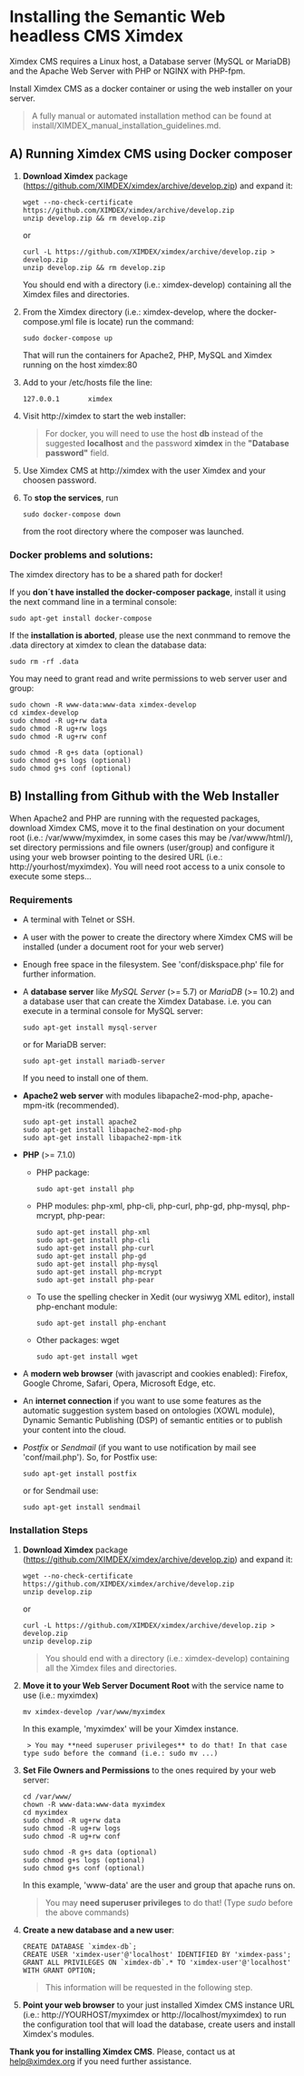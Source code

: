 # Installing the Semantic Web headless CMS Ximdex

Ximdex CMS requires a Linux host, a Database server (MySQL or MariaDB) and the Apache Web Server with PHP or NGINX with PHP-fpm.

Install Ximdex CMS as a docker container or using the web installer on your server.

> A fully manual or automated installation method can be found at install/XIMDEX_manual_installation_guidelines.md.

## A) Running Ximdex CMS using Docker composer

1. **Download Ximdex** package (https://github.com/XIMDEX/ximdex/archive/develop.zip) and expand it:

	```
  	wget --no-check-certificate https://github.com/XIMDEX/ximdex/archive/develop.zip
	unzip develop.zip && rm develop.zip
  	```
	or
	```
  	curl -L https://github.com/XIMDEX/ximdex/archive/develop.zip > develop.zip
	unzip develop.zip && rm develop.zip
  	```
  	
	You should end with a directory (i.e.: ximdex-develop) containing all the Ximdex files and directories.


2. From the Ximdex directory (i.e.: ximdex-develop, where the docker-compose.yml file is locate) run the command:
    ```
	sudo docker-compose up
    ```
    That will run the containers for Apache2, PHP, MySQL and Ximdex running on the host ximdex:80 
	
3. Add to your /etc/hosts file the line:
	```
	127.0.0.1		ximdex
	```    

4. Visit http://ximdex to start the web installer:
    
    > For docker, you will need to use the host **db** instead of the suggested **localhost** and the password **ximdex** in the **"Database password"** field.

5. Use Ximdex CMS at http://ximdex with the user Ximdex and your choosen password.

6. To **stop the services**, run
	```
	sudo docker-compose down
	```
	from the root directory where the composer was launched.


### Docker problems and solutions:

The ximdex directory has to be a shared path for docker!
	    
If you **don´t have installed the docker-composer package**, install it using the next command line in a terminal console:
	    
```
sudo apt-get install docker-compose
```
	
If the **installation is aborted**, please use the next conmmand to remove the .data directory at ximdex to clean the database data:
```
sudo rm -rf .data
```
	
You may need to grant read and write permissions to web server user and group:
	
```
sudo chown -R www-data:www-data ximdex-develop
cd ximdex-develop
sudo chmod -R ug+rw data
sudo chmod -R ug+rw logs
sudo chmod -R ug+rw conf

sudo chmod -R g+s data (optional)
sudo chmod g+s logs (optional)
sudo chmod g+s conf (optional)
```
	
## B) Installing from Github with the Web Installer
When Apache2 and PHP are running with the requested packages, download Ximdex CMS, move it to the final destination on your document root (i.e.: /var/www/myximdex, in some cases this may be /var/www/html/), set directory permissions and file owners (user/group) and configure it using your web browser pointing to the desired URL (i.e.: http://yourhost/myximdex). You will need root access to a unix console to execute some steps...

### Requirements
*  A terminal with Telnet or SSH.
*  A user with the power to create the directory where Ximdex CMS will be installed (under a document root for your web server)
*  Enough free space in the filesystem. See 'conf/diskspace.php' file for further information.
*  A **database server** like *MySQL Server* (>= 5.7) or *MariaDB* (>= 10.2) and a database user that can create the Ximdex Database.
    i.e. you can execute in a terminal console for MySQL server:
    ```
    sudo apt-get install mysql-server
    ```
    or for MariaDB server:
    ```
    sudo apt-get install mariadb-server
    ```
    If you need to install one of them.
    
*  **Apache2 web server** with modules libapache2-mod-php, apache-mpm-itk (recommended).
    ```
    sudo apt-get install apache2
    sudo apt-get install libapache2-mod-php
    sudo apt-get install libapache2-mpm-itk
    ```
    
*  **PHP** (>= 7.1.0)
    * PHP package:
        ```
        sudo apt-get install php
        ```
	* PHP modules: php-xml, php-cli, php-curl, php-gd, php-mysql, php-mcrypt, php-pear:
        ```
        sudo apt-get install php-xml
        sudo apt-get install php-cli
        sudo apt-get install php-curl
        sudo apt-get install php-gd
        sudo apt-get install php-mysql
        sudo apt-get install php-mcrypt
        sudo apt-get install php-pear
        ```
	*  To use the spelling checker in Xedit (our wysiwyg XML editor), install php-enchant module:
        ```
	    sudo apt-get install php-enchant
	    ```
    *  Other packages: wget
        ```
        sudo apt-get install wget
        ```
        
*  A **modern web browser** (with javascript and cookies enabled): Firefox, Google Chrome, Safari, Opera, Microsoft Edge, etc.

*  An **internet connection** if you want to use some features as the automatic suggestion system based on ontologies (XOWL module), Dynamic Semantic Publishing (DSP) of semantic entities or to publish your content into the cloud.

*  *Postfix* or *Sendmail* (if you want to use notification by mail see 'conf/mail.php').
    So, for Postfix use:
    ```
    sudo apt-get install postfix
    ```
    or for Sendmail use:
    ```
    sudo apt-get install sendmail
    ```

### Installation Steps
1. **Download Ximdex** package (https://github.com/XIMDEX/ximdex/archive/develop.zip) and expand it:
	```
  	wget --no-check-certificate https://github.com/XIMDEX/ximdex/archive/develop.zip
	unzip develop.zip
  	```
	or
	```
  	curl -L https://github.com/XIMDEX/ximdex/archive/develop.zip > develop.zip
	unzip develop.zip
  	```
	> You should end with a directory (i.e.: ximdex-develop) containing all the Ximdex files and directories.

2. **Move it to your Web Server Document Root** with the service name to use (i.e.: myximdex)
	```
	mv ximdex-develop /var/www/myximdex
	```
	In this example, 'myximdex' will be your Ximdex instance.

    	> You may **need superuser privileges** to do that! In that case type sudo before the command (i.e.: sudo mv ...)

3. **Set File Owners and Permissions** to the ones required by your web server:

	```
	cd /var/www/
	chown -R www-data:www-data myximdex
	cd myximdex
	sudo chmod -R ug+rw data
	sudo chmod -R ug+rw logs
	sudo chmod -R ug+rw conf
	
	sudo chmod -R g+s data (optional)
	sudo chmod g+s logs (optional)
	sudo chmod g+s conf (optional)
	```

	In this example, 'www-data' are the user and group that apache runs on.
	> You may **need superuser privileges** to do that! (Type *sudo* before the above commands)


4. **Create a new database and a new user**:
    ```
    CREATE DATABASE `ximdex-db`;
    CREATE USER 'ximdex-user'@'localhost' IDENTIFIED BY 'ximdex-pass';
    GRANT ALL PRIVILEGES ON `ximdex-db`.* TO 'ximdex-user'@'localhost' WITH GRANT OPTION;
    ```
    > This information will be requested in the following step.

5. **Point your web browser** to your just installed Ximdex CMS instance URL (i.e.: http://YOURHOST/myximdex or http://localhost/myximdex) to run the configuration tool that will load the database, create users and install Ximdex's modules.


**Thank you for installing Ximdex CMS**. Please, contact us at help@ximdex.org if you need further assistance.


